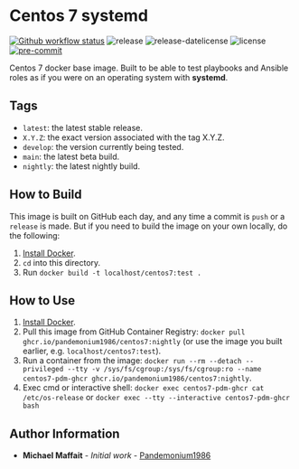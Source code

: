 # Centos 7 systemd

[![Github workflow status](https://github.com/Pandemonium1986/docker-centos7/actions/workflows/docker.yml/badge.svg?branch=main)](https://github.com/Pandemonium1986/docker-centos7/actions/workflows/docker.yml)
![release](https://img.shields.io/github/release/Pandemonium1986/docker-centos7)
![release-datelicense](https://img.shields.io/github/release-date/Pandemonium1986/docker-centos7)
![license](https://img.shields.io/github/license/Pandemonium1986/docker-centos7)
[![pre-commit](https://img.shields.io/badge/pre--commit-enabled-brightgreen?logo=pre-commit&logoColor=white)](https://github.com/pre-commit/pre-commit)

Centos 7 docker base image. Built to be able to test playbooks and Ansible roles as if you were on an operating system with **systemd**.

## Tags

- `latest`: the latest stable release.
- `X.Y.Z`: the exact version associated with the tag X.Y.Z.
- `develop`: the version currently being tested.
- `main`: the latest beta build.
- `nightly`: the latest nightly build.

## How to Build

This image is built on GitHub each day, and any time a commit is `push` or a `release` is made. But if you need to build the image on your own locally, do the following:

1. [Install Docker](https://docs.docker.com/engine/installation/).
2. `cd` into this directory.
3. Run `docker build -t localhost/centos7:test .`

## How to Use

1. [Install Docker](https://docs.docker.com/engine/installation/).
2. Pull this image from GitHub Container Registry: `docker pull ghcr.io/pandemonium1986/centos7:nightly` (or use the image you built earlier, e.g. `localhost/centos7:test`).
3. Run a container from the image: `docker run --rm --detach --privileged --tty -v /sys/fs/cgroup:/sys/fs/cgroup:ro --name centos7-pdm-ghcr ghcr.io/pandemonium1986/centos7:nightly`.
4. Exec cmd or interactive shell: `docker exec centos7-pdm-ghcr cat /etc/os-release` or `docker exec --tty --interactive centos7-pdm-ghcr bash`

## Author Information

- **Michael Maffait** - _Initial work_ - [Pandemonium1986](https://github.com/Pandemonium1986)
